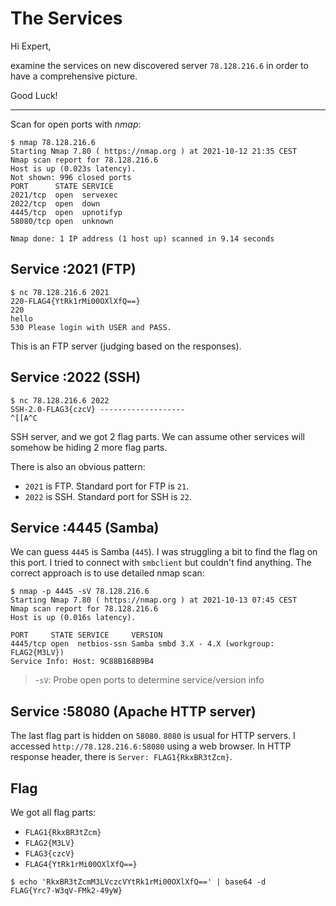 # The Services

Hi Expert,

examine the services on new discovered server `78.128.216.6` in order to have a comprehensive picture.

Good Luck!

---

Scan for open ports with _nmap_:
```
$ nmap 78.128.216.6
Starting Nmap 7.80 ( https://nmap.org ) at 2021-10-12 21:35 CEST
Nmap scan report for 78.128.216.6
Host is up (0.023s latency).
Not shown: 996 closed ports
PORT      STATE SERVICE
2021/tcp  open  servexec
2022/tcp  open  down
4445/tcp  open  upnotifyp
58080/tcp open  unknown

Nmap done: 1 IP address (1 host up) scanned in 9.14 seconds
```

## Service :2021 (FTP)
```
$ nc 78.128.216.6 2021
220-FLAG4{YtRk1rMi00OXlXfQ==}
220
hello
530 Please login with USER and PASS.
```

This is an FTP server (judging based on the responses).

## Service :2022 (SSH)
```
$ nc 78.128.216.6 2022
SSH-2.0-FLAG3{czcV} -------------------
^[[A^C
```

SSH server, and we got 2 flag parts. We can assume other services will somehow be hiding
2 more flag parts.

There is also an obvious pattern:
- `2021` is FTP. Standard port for FTP is `21`.
- `2022` is SSH. Standard port for SSH is `22`.

## Service :4445 (Samba)
We can guess `4445` is Samba (`445`). I was struggling a bit to find the flag on this port.
I tried to connect with `smbclient` but couldn't find anything. The correct approach is
to use detailed nmap scan:
```
$ nmap -p 4445 -sV 78.128.216.6
Starting Nmap 7.80 ( https://nmap.org ) at 2021-10-13 07:45 CEST
Nmap scan report for 78.128.216.6
Host is up (0.016s latency).

PORT     STATE SERVICE     VERSION
4445/tcp open  netbios-ssn Samba smbd 3.X - 4.X (workgroup: FLAG2{M3LV})
Service Info: Host: 9C88B168B9B4
```

>-`sV`: Probe open ports to determine service/version info

## Service :58080 (Apache HTTP server)
The last flag part is hidden on `58080`. `8080` is usual for HTTP servers.
I accessed `http://78.128.216.6:58080` using a web browser. In HTTP response header, there
is `Server: FLAG1{RkxBR3tZcm}`.

## Flag

We got all flag parts:
- `FLAG1{RkxBR3tZcm}`
- `FLAG2{M3LV}`
- `FLAG3{czcV}`
- `FLAG4{YtRk1rMi00OXlXfQ==}`

```
$ echo 'RkxBR3tZcmM3LVczcVYtRk1rMi00OXlXfQ==' | base64 -d
FLAG{Yrc7-W3qV-FMk2-49yW}
```